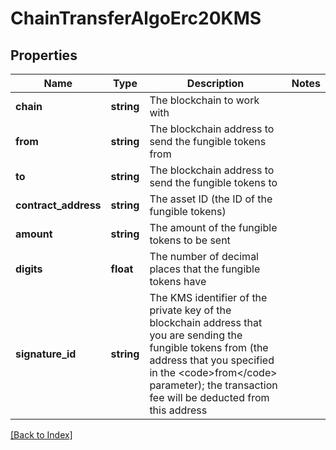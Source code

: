 # ChainTransferAlgoErc20KMS

## Properties

Name | Type | Description | Notes
------------ | ------------- | ------------- | -------------
**chain** | **string** | The blockchain to work with |
**from** | **string** | The blockchain address to send the fungible tokens from |
**to** | **string** | The blockchain address to send the fungible tokens to |
**contract_address** | **string** | The asset ID (the ID of the fungible tokens) |
**amount** | **string** | The amount of the fungible tokens to be sent |
**digits** | **float** | The number of decimal places that the fungible tokens have |
**signature_id** | **string** | The KMS identifier of the private key of the blockchain address that you are sending the fungible tokens from (the address that you specified in the &lt;code&gt;from&lt;/code&gt; parameter); the transaction fee will be deducted from this address |

[[Back to Index]](../index.md)
